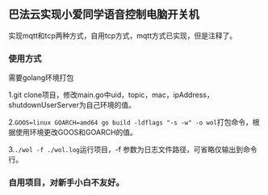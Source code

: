 ## 巴法云实现小爱同学语音控制电脑开关机

实现mqtt和tcp两种方式，自用tcp方式，mqtt方式已实现，但是注释了。

### 使用方式
需要golang环境打包

1.git clone项目，修改main.go中uid，topic，mac，ipAddress，shutdownUserServer为自己环境的值。

2.```GOOS=linux GOARCH=amd64 go build -ldflags "-s -w" -o wol```打包命令，根据使用环境更改GOOS和GOARCH的值。

3.```./wol -f ./wol.log```运行项目，-f 参数为日志文件路径，可省略仅输出到命令行。

### 自用项目，对新手小白不友好。